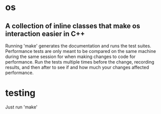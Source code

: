 # os
## A collection of inline classes that make os interaction easier in C++

Running 'make' generates the documentation and runs the test suites. Performance tests are only meant to be compared on the same machine during the same session for when making changes to code for performance. Run the tests multiple times before the change, recording results, and then after to see if and how much your changes affected performance.

# testing
Just run 'make'
